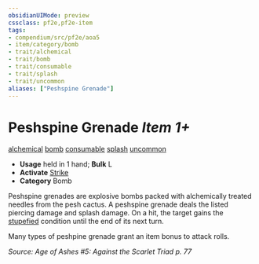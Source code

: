 ```yaml
---
obsidianUIMode: preview
cssclass: pf2e,pf2e-item
tags:
- compendium/src/pf2e/aoa5
- item/category/bomb
- trait/alchemical
- trait/bomb
- trait/consumable
- trait/splash
- trait/uncommon
aliases: ["Peshspine Grenade"]
---
```

# Peshspine Grenade *Item 1+*  
[alchemical](../../../Rules/traits/alchemical.md)  [bomb](../../../Rules/traits/bomb.md)  [consumable](../../../Rules/traits/consumable.md)  [splash](../../../Rules/traits/splash.md)  [uncommon](../../../Rules/traits/uncommon.md)  

- **Usage** held in 1 hand; **Bulk** L
- **Activate** [Strike](../../../Rules/actions/strike.md)
- **Category** Bomb

Peshspine grenades are explosive bombs packed with alchemically treated needles from the pesh cactus. A peshspine grenade deals the listed piercing damage and splash damage. On a hit, the target gains the [stupefied](../../../Rules/conditions.md#Stupefied) condition until the end of its next turn.

Many types of peshpine grenade grant an item bonus to attack rolls.

*Source: Age of Ashes #5: Against the Scarlet Triad p. 77*